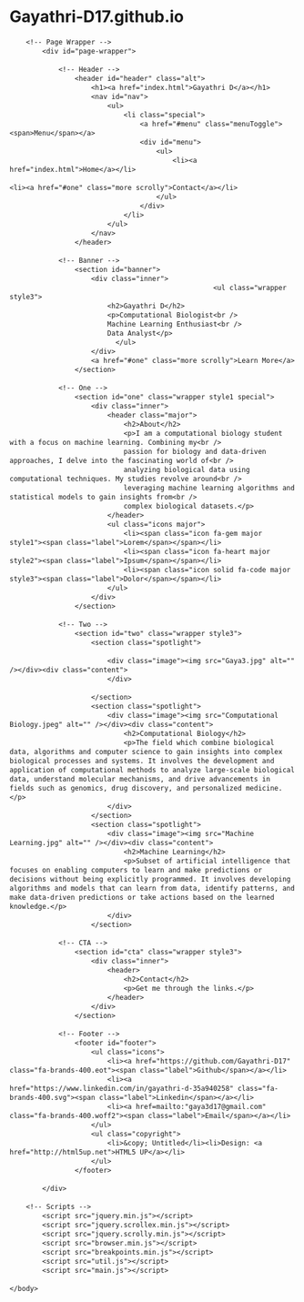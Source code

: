 # Gayathri-D17.github.io
<!DOCTYPE HTML>
<!--
	Spectral by HTML5 UP
	html5up.net | @ajlkn
	Free for personal and commercial use under the CCA 3.0 license (html5up.net/license)
-->
<html>
	<head>
		<title>Gayathri D</title>
		<meta charset="utf-8" />
		<meta name="viewport" content="width=device-width, initial-scale=1, user-scalable=no" />
		<link rel="stylesheet" href="main.css" />
		<noscript><link rel="stylesheet" href="noscript.css" /></noscript>
	</head>
	<body class="landing is-preload">

		<!-- Page Wrapper -->
			<div id="page-wrapper">

				<!-- Header -->
					<header id="header" class="alt">
						<h1><a href="index.html">Gayathri D</a></h1>
						<nav id="nav">
							<ul>
								<li class="special">
									<a href="#menu" class="menuToggle"><span>Menu</span></a>
									<div id="menu">
										<ul>
											<li><a href="index.html">Home</a></li>
	                                                                                <li><a href="#one" class="more scrolly">Contact</a></li>
										</ul>
									</div>
								</li>
							</ul>
						</nav>
					</header>

				<!-- Banner -->
					<section id="banner">
						<div class="inner">
                                                      <ul class="wrapper style3">
							<h2>Gayathri D</h2>
							<p>Computational Biologist<br />
							Machine Learning Enthusiast<br />
							Data Analyst</p>
						      </ul>
						</div>
						<a href="#one" class="more scrolly">Learn More</a>
					</section>

				<!-- One -->
					<section id="one" class="wrapper style1 special">
						<div class="inner">
							<header class="major">
								<h2>About</h2>
								<p>I am a computational biology student with a focus on machine learning. Combining my<br />
								passion for biology and data-driven approaches, I delve into the fascinating world of<br /> 
								analyzing biological data using computational techniques. My studies revolve around<br />
								leveraging machine learning algorithms and statistical models to gain insights from<br />
								complex biological datasets.</p>
							</header>
							<ul class="icons major">
								<li><span class="icon fa-gem major style1"><span class="label">Lorem</span></span></li>
								<li><span class="icon fa-heart major style2"><span class="label">Ipsum</span></span></li>
								<li><span class="icon solid fa-code major style3"><span class="label">Dolor</span></span></li>
							</ul>
						</div>
					</section>

				<!-- Two -->
					<section id="two" class="wrapper style3">
						<section class="spotlight">
      
							<div class="image"><img src="Gaya3.jpg" alt="" /></div><div class="content">
							</div>
       
						</section>
						<section class="spotlight">
							<div class="image"><img src="Computational Biology.jpeg" alt="" /></div><div class="content">
								<h2>Computational Biology</h2>
								<p>The field which combine biological data, algorithms and computer science to gain insights into complex biological processes and systems. It involves the development and application of computational methods to analyze large-scale biological data, understand molecular mechanisms, and drive advancements in fields such as genomics, drug discovery, and personalized medicine.</p>
							</div>
						</section>
						<section class="spotlight">
							<div class="image"><img src="Machine Learning.jpg" alt="" /></div><div class="content">
								<h2>Machine Learning</h2>
								<p>Subset of artificial intelligence that focuses on enabling computers to learn and make predictions or decisions without being explicitly programmed. It involves developing algorithms and models that can learn from data, identify patterns, and make data-driven predictions or take actions based on the learned knowledge.</p>
							</div>
						</section>

				<!-- CTA -->
					<section id="cta" class="wrapper style3">
						<div class="inner">
							<header>
								<h2>Contact</h2>
								<p>Get me through the links.</p>
							</header>
						</div>
					</section>

				<!-- Footer -->
					<footer id="footer">
						<ul class="icons">
							<li><a href="https://github.com/Gayathri-D17" class="fa-brands-400.eot"><span class="label">Github</span></a></li>
							<li><a href="https://www.linkedin.com/in/gayathri-d-35a940258" class="fa-brands-400.svg"><span class="label">Linkedin</span></a></li>
							<li><a href=mailto:"gaya3d17@gmail.com" class="fa-brands-400.woff2"><span class="label">Email</span></a></li>
						</ul>
						<ul class="copyright">
							<li>&copy; Untitled</li><li>Design: <a href="http://html5up.net">HTML5 UP</a></li>
						</ul>
					</footer>

			</div>

		<!-- Scripts -->
			<script src="jquery.min.js"></script>
			<script src="jquery.scrollex.min.js"></script>
			<script src="jquery.scrolly.min.js"></script>
			<script src="browser.min.js"></script>
			<script src="breakpoints.min.js"></script>
			<script src="util.js"></script>
			<script src="main.js"></script>

	</body>
</html>
